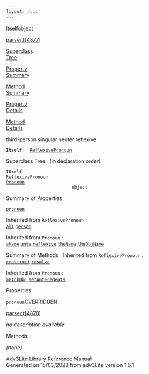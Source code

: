 ```yaml
---
layout: docs
---
```

<span class="title">Itself</span><span class="type">object</span>

[parser.t](../file/parser.t.html)\[[4877](../source/parser.t.html#4877)\]

[Superclass  
Tree](#_SuperClassTree_)

[Property  
Summary](#_PropSummary_)

[Method  
Summary](#_MethodSummary_)

[Property  
Details](#_Properties_)

[Method  
Details](#_Methods_)



third-person singular neuter reflexive

**`Itself`**` :   `[`ReflexivePronoun`](../object/ReflexivePronoun.html)



<span id="_SuperClassTree_"></span>



<span class="hdln">Superclass Tree</span>   (in declaration order)



**`Itself`**  
[`ReflexivePronoun`](../object/ReflexivePronoun.html)  
[`Pronoun`](../object/Pronoun.html)  
`                         object`  
<span id="_PropSummary_"></span>



<span class="hdln">Summary of Properties</span>  



[`pronoun`](#pronoun)

Inherited from `ReflexivePronoun` :  
[`all`](../object/ReflexivePronoun.html#all) [`person`](../object/ReflexivePronoun.html#person)

Inherited from `Pronoun` :  
[`aName`](../object/Pronoun.html#aName) [`ante`](../object/Pronoun.html#ante) [`reflexive`](../object/Pronoun.html#reflexive) [`theName`](../object/Pronoun.html#theName) [`theObjName`](../object/Pronoun.html#theObjName)

<span id="_MethodSummary_"></span>



<span class="hdln">Summary of Methods</span>  
Inherited from `ReflexivePronoun` :  
[`construct`](../object/ReflexivePronoun.html#construct) [`resolve`](../object/ReflexivePronoun.html#resolve)

Inherited from `Pronoun` :  
[`matchObj`](../object/Pronoun.html#matchObj) [`setAntecedents`](../object/Pronoun.html#setAntecedents)

<span id="_Properties_"></span>



<span class="hdln">Properties</span>  



<span id="pronoun"></span>

`pronoun`<span class="rem">OVERRIDDEN</span>

[parser.t](../file/parser.t.html)\[[4878](../source/parser.t.html#4878)\]



*no description available*



<span id="_Methods_"></span>



<span class="hdln">Methods</span>  



*(none)*



Adv3Lite Library Reference Manual  
Generated on 15/03/2023 from adv3Lite version 1.6.1


